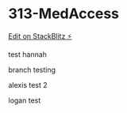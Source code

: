 # 313-MedAccess

[Edit on StackBlitz ⚡️](https://stackblitz.com/edit/github-uvtqnt)

test
hannah

branch testing

alexis test 2

logan test

